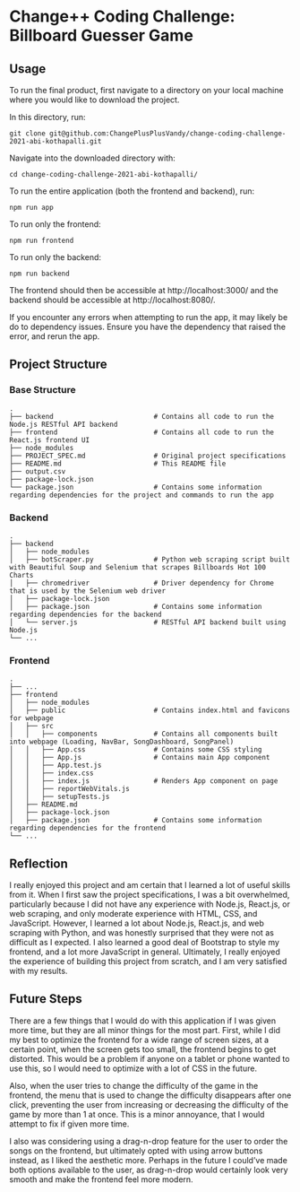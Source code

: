 # Change++ Coding Challenge: Billboard Guesser Game

## Usage

To run the final product, first navigate to a directory on your local machine where you would like to download the project.

In this directory, run:

    git clone git@github.com:ChangePlusPlusVandy/change-coding-challenge-2021-abi-kothapalli.git

Navigate into the downloaded directory with:

    cd change-coding-challenge-2021-abi-kothapalli/

To run the entire application (both the frontend and backend), run:

    npm run app

To run only the frontend:

    npm run frontend

To run only the backend:

    npm run backend

The frontend should then be accessible at http://localhost:3000/ and the backend should be accessible at http://localhost:8080/.

If you encounter any errors when attempting to run the app, it may likely be do to dependency issues. Ensure you have the dependency that raised the error, and rerun the app.

## Project Structure

### Base Structure

    .
    ├── backend                         # Contains all code to run the Node.js RESTful API backend
    ├── frontend                        # Contains all code to run the React.js frontend UI
    ├── node_modules
    ├── PROJECT_SPEC.md                 # Original project specifications
    ├── README.md                       # This README file
    ├── output.csv
    ├── package-lock.json
    └── package.json                    # Contains some information regarding dependencies for the project and commands to run the app

### Backend

    .
    ├── backend
    │   ├── node_modules
    │   ├── botScraper.py               # Python web scraping script built with Beautiful Soup and Selenium that scrapes Billboards Hot 100 Charts
    │   ├── chromedriver                # Driver dependency for Chrome that is used by the Selenium web driver
    │   ├── package-lock.json
    │   ├── package.json                # Contains some information regarding dependencies for the backend
    │   └── server.js                   # RESTful API backend built using Node.js
    └── ...

### Frontend

    .
    ├── ...
    ├── frontend
    │   ├── node_modules
    │   ├── public                      # Contains index.html and favicons for webpage
    │   ├── src
    │   │   ├── components              # Contains all components built into webpage (Loading, NavBar, SongDashboard, SongPanel)
    │   │   ├── App.css                 # Contains some CSS styling
    │   │   ├── App.js                  # Contains main App component
    │   │   ├── App.test.js
    │   │   ├── index.css
    │   │   ├── index.js                # Renders App component on page
    │   │   ├── reportWebVitals.js
    │   │   ├── setupTests.js
    │   ├── README.md
    │   ├── package-lock.json
    │   ├── package.json                # Contains some information regarding dependencies for the frontend
    └── ...

## Reflection

I really enjoyed this project and am certain that I learned a lot of useful skills from it. When I first saw the project specifications, I was a bit overwhelmed, particularly because I did not have any experience with Node.js, React.js, or web scraping, and only moderate experience with HTML, CSS, and JavaScript. However, I learned a lot about Node.js, React.js, and web scraping with Python, and was honestly surprised that they were not as difficult as I expected. I also learned a good deal of Bootstrap to style my frontend, and a lot more JavaScript in general. Ultimately, I really enjoyed the experience of building this project from scratch, and I am very satisfied with my results.

## Future Steps

There are a few things that I would do with this application if I was given more time, but they are all minor things for the most part. First, while I did my best to optimize the frontend for a wide range of screen sizes, at a certain point, when the screen gets too small, the frontend begins to get distorted. This would be a problem if anyone on a tablet or phone wanted to use this, so I would need to optimize with a lot of CSS in the future.

Also, when the user tries to change the difficulty of the game in the frontend, the menu that is used to change the difficulty disappears after one click, preventing the user from increasing or decreasing the difficulty of the game by more than 1 at once. This is a minor annoyance, that I would attempt to fix if given more time.

I also was considering using a drag-n-drop feature for the user to order the songs on the frontend, but ultimately opted with using arrow buttons instead, as I liked the aesthetic more. Perhaps in the future I could’ve made both options available to the user, as drag-n-drop would certainly look very smooth and make the frontend feel more modern.
